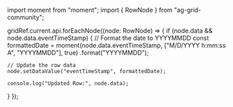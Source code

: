 import moment from "moment";
import { RowNode } from "ag-grid-community";

gridRef.current.api.forEachNode((node: RowNode) => {
  if (node.data && node.data.eventTimeStamp) {
    // Format the date to YYYYMMDD
    const formattedDate = moment(node.data.eventTimeStamp, ["M/D/YYYY h:mm:ss A", "YYYYMMDD"], true)
      .format("YYYYMMDD");

    // Update the row data
    node.setDataValue("eventTimeStamp", formattedDate);

    console.log("Updated Row:", node.data);
  }
});

